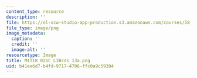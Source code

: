 ```yaml
---
content_type: resource
description: ''
file: https://ol-ocw-studio-app-production.s3.amazonaws.com/courses/18-02sc-multivariable-calculus-fall-2010/b41ee6d7b4fd97174706ffc0a9c59384_MIT18_02SC_L3Brds_13a.png
file_type: image/png
image_metadata:
  caption: ''
  credit: ''
  image-alt: ''
resourcetype: Image
title: MIT18_02SC_L3Brds_13a.png
uid: b41ee6d7-b4fd-9717-4706-ffc0a9c59384
---
```


